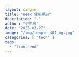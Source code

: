 ```yaml
---
layout: single
title: "Weex 使用手册"
description: "-"
author: "谌中钱"
date: "2025-03-27"
image: "/img/temple_404_bg.jpg"
categories: [ "tech" ]
tags:
  - "front-end"
---
```


<br />
<br />

<!-- @import "[TOC]" {cmd="toc" depthFrom=1 depthTo=6} -->

<!-- code_chunk_output -->



<!-- /code_chunk_output -->
